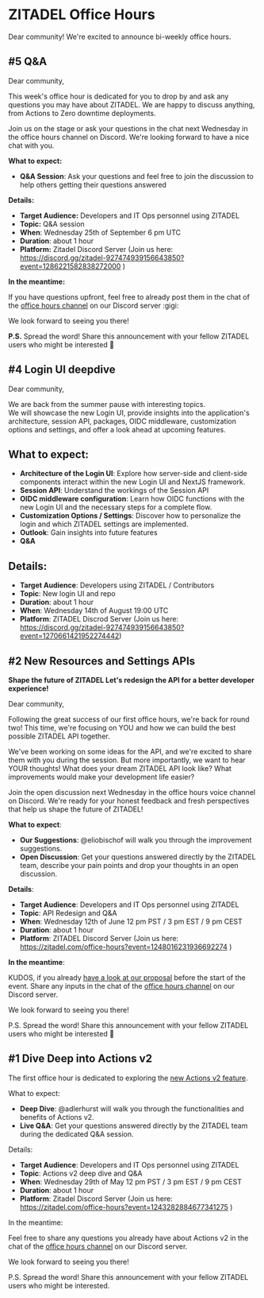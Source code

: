 # ZITADEL Office Hours

Dear community!
We're excited to announce bi-weekly office hours.

## #5 Q&A

Dear community,

This week's office hour is dedicated for you to drop by and ask any questions you may have about ZITADEL. We are happy to discuss anything, from Actions to Zero downtime deployments. 

Join us on the stage or ask your questions in the chat next Wednesday in the office hours channel on Discord. We're looking forward to have a nice chat with you.

**What to expect:**

* **Q&A Session**: Ask your questions and feel free to join the discussion to help others getting their questions answered

**Details:**

* **Target Audience:** Developers and IT Ops personnel using ZITADEL  
* **Topic:** Q\&A session  
* **When**: Wednesday 25th of September 6 pm UTC  
* **Duration**: about 1 hour  
* **Platform:** Zitadel Discord Server (Join us here:  https://discord.gg/zitadel-927474939156643850?event=1286221582838272000 )

**In the meantime:**

If you have questions upfront, feel free to already post them in the chat of the [office hours channel](https://zitadel.com/office-hours) on our Discord server :gigi:

We look forward to seeing you there\!

**P.S.** Spread the word\! Share this announcement with your fellow ZITADEL users who might be interested 📢

## #4 Login UI deepdive

Dear community,

We are back from the summer pause with interesting topics.  
We will showcase the new Login UI, provide insights into the application's architecture, session API, packages, OIDC middleware, customization options and settings, and offer a look ahead at upcoming features.

## What to expect:

* **Architecture of the Login UI**: Explore how server-side and client-side components interact within the new Login UI and NextJS framework.
* **Session API**: Understand the workings of the Session API
* **OIDC middleware configuration**: Learn how OIDC functions with the new Login UI and the necessary steps for a complete flow.
* **Customization Options / Settings**: Discover how to personalize the login and which ZITADEL settings are implemented.
* **Outlook**: Gain insights into future features
* **Q&A**

## Details:

* **Target Audience**: Developers using ZITADEL / Contributors
* **Topic**: New login UI and repo
* **Duration**: about 1 hour
* **When**: Wednesday 14th of August 19:00 UTC
* **Platform**: ZITADEL Discrod Server (Join us here: https://discord.gg/zitadel-927474939156643850?event=1270661421952274442)


## #2 New Resources and Settings APIs

**Shape the future of ZITADEL Let's redesign the API for a better developer experience!**

Dear community,

Following the great success of our first office hours, we're back for round two! This time, we're focusing on YOU and how we can build the best possible ZITADEL API together.

We've been working on some ideas for the API, and we're excited to share them with you during the session. But more importantly, we want to hear YOUR thoughts! What does your dream ZITADEL API look like? What improvements would make your development life easier?

Join the open discussion next Wednesday in the office hours voice channel on Discord. We're ready for your honest feedback and fresh perspectives that help us shape the future of ZITADEL!

**What to expect**:

* **Our Suggestions**: @eliobischof will walk you through the improvement suggestions.
* **Open Discussion**: Get your questions answered directly by the ZITADEL team, describe your pain points and drop your thoughts in an 
open discussion.

**Details**:

* **Target Audience**: Developers and IT Ops personnel using ZITADEL
* **Topic**: API Redesign and Q&A
* **When**: Wednesday 12th of June 12 pm PST / 3 pm EST / 9 pm CEST
* **Duration**: about 1 hour
* **Platform**: ZITADEL Discord Server (Join us here:  https://zitadel.com/office-hours?event=1248016231936692274 )

**In the meantime**:

KUDOS, if you already [have a look at our proposal](https://zitadel.com/docs/apis/v3) before the start of the event. Share any inputs in the chat of the [office hours channel](https://zitadel.com/office-hours) on our Discord server.

We look forward to seeing you there!

P.S. Spread the word! Share this announcement with your fellow ZITADEL users who might be interested 📢

## #1 Dive Deep into Actions v2

The first office hour is dedicated to exploring the [new Actions v2 feature](https://zitadel.com/docs/concepts/features/actions_v2).

What to expect:

* **Deep Dive**: @adlerhurst will walk you through the functionalities and benefits of Actions v2.
* **Live Q&A**: Get your questions answered directly by the ZITADEL team during the dedicated Q&A session.

Details:

* **Target Audience**: Developers and IT Ops personnel using ZITADEL
* **Topic**: Actions v2 deep dive and Q&A
* **When**: Wednesday 29th of May 12 pm PST / 3 pm EST / 9 pm CEST
* **Duration**: about 1 hour
* **Platform**: Zitadel Discord Server (Join us here:  https://zitadel.com/office-hours?event=1243282884677341275 )

In the meantime:

Feel free to share any questions you already have about Actions v2 in the chat of the [office hours channel](https://zitadel.com/office-hours) on our Discord server.

We look forward to seeing you there!

P.S. Spread the word! Share this announcement with your fellow ZITADEL users who might be interested.
